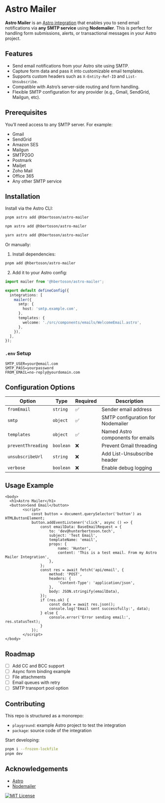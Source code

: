 # Astro Mailer

**Astro Mailer** is an [Astro integration](https://docs.astro.build/en/guides/integrations-guide/) that enables you to send email notifications via **any SMTP service** using **Nodemailer**. This is perfect for handling form submissions, alerts, or transactional messages in your Astro project.

## Features

* Send email notifications from your Astro site using SMTP.
* Capture form data and pass it into customizable email templates.
* Supports custom headers such as `X-Entity-Ref-ID` and `List-Unsubscribe`.
* Compatible with Astro’s server-side routing and form handling.
* Flexible SMTP configuration for any provider (e.g., Gmail, SendGrid, Mailgun, etc).

## Prerequisites

You’ll need access to any SMTP server. For example:

* Gmail
* SendGrid
* Amazon SES
* Mailgun
* SMTP2GO
* Postmark
* Mailjet
* Zoho Mail
* Office 365
* Any other SMTP service

## Installation

Install via the Astro CLI:

```bash
pnpm astro add @hbertoson/astro-mailer
```

```bash
npm astro add @hbertoson/astro-mailer
```

```bash
yarn astro add @hbertoson/astro-mailer
```

Or manually:

1. Install dependencies:

```bash
pnpm add @hbertoson/astro-mailer
```

2. Add it to your Astro config:

```ts
import mailer from '@hbertoson/astro-mailer';

export default defineConfig({
  integrations: [
    mailer({
      smtp: {
        host: 'smtp.example.com',
      },
      templates: {
        welcome: './src/components/emails/WelcomeEmail.astro',
      },
    }),
  ],
});
```

### `.env` Setup

```env
SMTP_USER=your@email.com
SMTP_PASS=yourpassword
FROM_EMAIL=no-reply@yourdomain.com
```

## Configuration Options

| Option             | Type      | Required | Description                       |
| ------------------ | --------- | -------- | --------------------------------- |
| `fromEmail`        | `string`  | ✅        | Sender email address              |
| `smtp`             | `object`  | ✅        | SMTP configuration for Nodemailer |
| `templates`        | `object`  | ✅        | Named Astro components for emails |
| `preventThreading` | `boolean` | ❌        | Prevent Gmail threading           |
| `unsubscribeUrl`   | `string`  | ❌        | Add List-Unsubscribe header       |
| `verbose`          | `boolean` | ❌        | Enable debug logging              |

## Usage Example

```astro
<body>
  <h1>Astro Mailer</h1>
  <button>Send Email</button>
		<script>
			const button = document.querySelector('button') as HTMLButtonElement;
			button.addEventListener('click', async () => {
				const emailData: BaseEmailRequest = {
					to: 'dev@hunterbertoson.tech',
					subject: 'Test Email',
					templateName: 'email',
					props: {
						name: 'Hunter',
						content: 'This is a test email. From my Astro Mailer Integration',
					},
				};
				const res = await fetch('api/email', {
					method: 'POST',
					headers: {
						'Content-Type': 'application/json',
					},
					body: JSON.stringify(emailData),
				});
				if (res.ok) {
					const data = await res.json();
					console.log('Email sent successfully:', data);
				} else {
					console.error('Error sending email:', res.statusText);
				}
			});
		</script>
</body>
```

## Roadmap

* [ ] Add CC and BCC support
* [ ] Async form binding example
* [ ] File attachments
* [ ] Email queues with retry
* [ ] SMTP transport pool option

## Contributing

This repo is structured as a monorepo:

* `playground`: example Astro project to test the integration
* `package`: source code of the integration

Start developing:

```bash
pnpm i --frozen-lockfile
pnpm dev
```

## Acknowledgements

* [Astro](https://astro.build/)
* [Nodemailer](https://nodemailer.com/)

[![MIT License](https://img.shields.io/badge/License-MIT-green.svg)](https://choosealicense.com/licenses/mit/)

